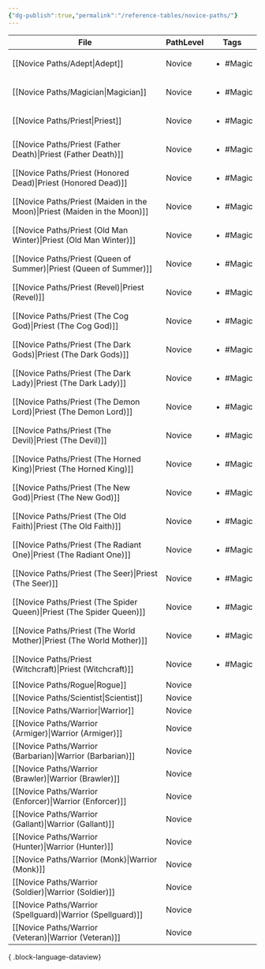 ```yaml
---
{"dg-publish":true,"permalink":"/reference-tables/novice-paths/"}
---
```



| File                                                                         | PathLevel | Tags                     |
| ---------------------------------------------------------------------------- | --------- | ------------------------ |
| [[Novice Paths/Adept\|Adept]]                                             | Novice    | <ul><li>#Magic</li></ul> |
| [[Novice Paths/Magician\|Magician]]                                       | Novice    | <ul><li>#Magic</li></ul> |
| [[Novice Paths/Priest\|Priest]]                                           | Novice    | <ul><li>#Magic</li></ul> |
| [[Novice Paths/Priest (Father Death)\|Priest (Father Death)]]             | Novice    | <ul><li>#Magic</li></ul> |
| [[Novice Paths/Priest (Honored Dead)\|Priest (Honored Dead)]]             | Novice    | <ul><li>#Magic</li></ul> |
| [[Novice Paths/Priest (Maiden in the Moon)\|Priest (Maiden in the Moon)]] | Novice    | <ul><li>#Magic</li></ul> |
| [[Novice Paths/Priest (Old Man Winter)\|Priest (Old Man Winter)]]         | Novice    | <ul><li>#Magic</li></ul> |
| [[Novice Paths/Priest (Queen of Summer)\|Priest (Queen of Summer)]]       | Novice    | <ul><li>#Magic</li></ul> |
| [[Novice Paths/Priest (Revel)\|Priest (Revel)]]                           | Novice    | <ul><li>#Magic</li></ul> |
| [[Novice Paths/Priest (The Cog God)\|Priest (The Cog God)]]               | Novice    | <ul><li>#Magic</li></ul> |
| [[Novice Paths/Priest (The Dark Gods)\|Priest (The Dark Gods)]]           | Novice    | <ul><li>#Magic</li></ul> |
| [[Novice Paths/Priest (The Dark Lady)\|Priest (The Dark Lady)]]           | Novice    | <ul><li>#Magic</li></ul> |
| [[Novice Paths/Priest (The Demon Lord)\|Priest (The Demon Lord)]]         | Novice    | <ul><li>#Magic</li></ul> |
| [[Novice Paths/Priest (The Devil)\|Priest (The Devil)]]                   | Novice    | <ul><li>#Magic</li></ul> |
| [[Novice Paths/Priest (The Horned King)\|Priest (The Horned King)]]       | Novice    | <ul><li>#Magic</li></ul> |
| [[Novice Paths/Priest (The New God)\|Priest (The New God)]]               | Novice    | <ul><li>#Magic</li></ul> |
| [[Novice Paths/Priest (The Old Faith)\|Priest (The Old Faith)]]           | Novice    | <ul><li>#Magic</li></ul> |
| [[Novice Paths/Priest (The Radiant One)\|Priest (The Radiant One)]]       | Novice    | <ul><li>#Magic</li></ul> |
| [[Novice Paths/Priest (The Seer)\|Priest (The Seer)]]                     | Novice    | <ul><li>#Magic</li></ul> |
| [[Novice Paths/Priest (The Spider Queen)\|Priest (The Spider Queen)]]     | Novice    | <ul><li>#Magic</li></ul> |
| [[Novice Paths/Priest (The World Mother)\|Priest (The World Mother)]]     | Novice    | <ul><li>#Magic</li></ul> |
| [[Novice Paths/Priest (Witchcraft)\|Priest (Witchcraft)]]                 | Novice    | <ul><li>#Magic</li></ul> |
| [[Novice Paths/Rogue\|Rogue]]                                             | Novice    | <ul></ul>                |
| [[Novice Paths/Scientist\|Scientist]]                                     | Novice    | <ul></ul>                |
| [[Novice Paths/Warrior\|Warrior]]                                         | Novice    | <ul></ul>                |
| [[Novice Paths/Warrior (Armiger)\|Warrior (Armiger)]]                     | Novice    | <ul></ul>                |
| [[Novice Paths/Warrior (Barbarian)\|Warrior (Barbarian)]]                 | Novice    | <ul></ul>                |
| [[Novice Paths/Warrior (Brawler)\|Warrior (Brawler)]]                     | Novice    | <ul></ul>                |
| [[Novice Paths/Warrior (Enforcer)\|Warrior (Enforcer)]]                   | Novice    | <ul></ul>                |
| [[Novice Paths/Warrior (Gallant)\|Warrior (Gallant)]]                     | Novice    | <ul></ul>                |
| [[Novice Paths/Warrior (Hunter)\|Warrior (Hunter)]]                       | Novice    | <ul></ul>                |
| [[Novice Paths/Warrior (Monk)\|Warrior (Monk)]]                           | Novice    | <ul></ul>                |
| [[Novice Paths/Warrior (Soldier)\|Warrior (Soldier)]]                     | Novice    | <ul></ul>                |
| [[Novice Paths/Warrior (Spellguard)\|Warrior (Spellguard)]]               | Novice    | <ul></ul>                |
| [[Novice Paths/Warrior (Veteran)\|Warrior (Veteran)]]                     | Novice    | <ul></ul>                |

{ .block-language-dataview}